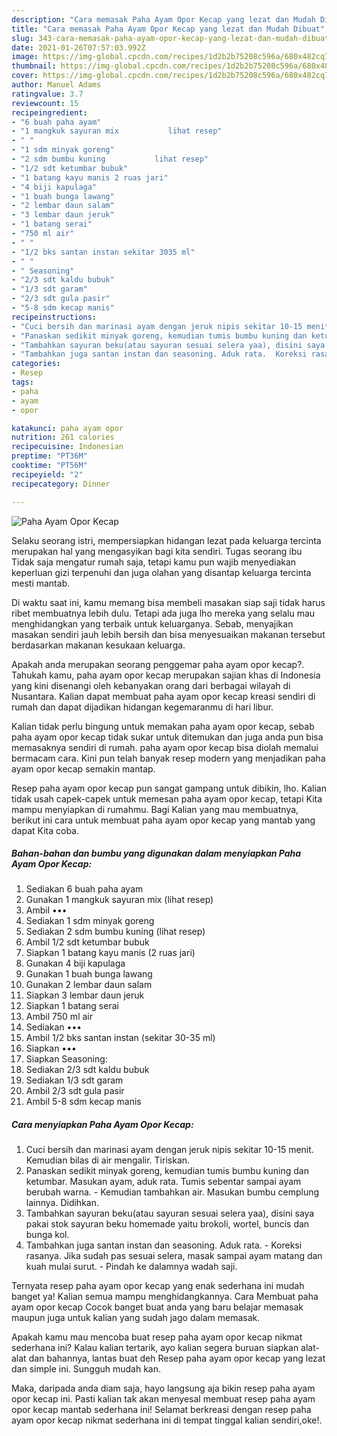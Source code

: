 ```yaml
---
description: "Cara memasak Paha Ayam Opor Kecap yang lezat dan Mudah Dibuat"
title: "Cara memasak Paha Ayam Opor Kecap yang lezat dan Mudah Dibuat"
slug: 343-cara-memasak-paha-ayam-opor-kecap-yang-lezat-dan-mudah-dibuat
date: 2021-01-26T07:57:03.992Z
image: https://img-global.cpcdn.com/recipes/1d2b2b75208c596a/680x482cq70/paha-ayam-opor-kecap-foto-resep-utama.jpg
thumbnail: https://img-global.cpcdn.com/recipes/1d2b2b75208c596a/680x482cq70/paha-ayam-opor-kecap-foto-resep-utama.jpg
cover: https://img-global.cpcdn.com/recipes/1d2b2b75208c596a/680x482cq70/paha-ayam-opor-kecap-foto-resep-utama.jpg
author: Manuel Adams
ratingvalue: 3.7
reviewcount: 15
recipeingredient:
- "6 buah paha ayam"
- "1 mangkuk sayuran mix           lihat resep"
- " "
- "1 sdm minyak goreng"
- "2 sdm bumbu kuning           lihat resep"
- "1/2 sdt ketumbar bubuk"
- "1 batang kayu manis 2 ruas jari"
- "4 biji kapulaga"
- "1 buah bunga lawang"
- "2 lembar daun salam"
- "3 lembar daun jeruk"
- "1 batang serai"
- "750 ml air"
- " "
- "1/2 bks santan instan sekitar 3035 ml"
- " "
- " Seasoning"
- "2/3 sdt kaldu bubuk"
- "1/3 sdt garam"
- "2/3 sdt gula pasir"
- "5-8 sdm kecap manis"
recipeinstructions:
- "Cuci bersih dan marinasi ayam dengan jeruk nipis sekitar 10-15 menit. Kemudian bilas di air mengalir. Tiriskan."
- "Panaskan sedikit minyak goreng, kemudian tumis bumbu kuning dan ketumbar. Masukan ayam, aduk rata. Tumis sebentar sampai ayam berubah warna.  Kemudian tambahkan air. Masukan bumbu cemplung lainnya. Didihkan."
- "Tambahkan sayuran beku(atau sayuran sesuai selera yaa), disini saya pakai stok sayuran beku homemade yaitu brokoli, wortel, buncis dan bunga kol."
- "Tambahkan juga santan instan dan seasoning. Aduk rata.  Koreksi rasanya. Jika sudah pas sesuai selera, masak sampai ayam matang dan kuah mulai surut.  Pindah ke dalamnya wadah saji."
categories:
- Resep
tags:
- paha
- ayam
- opor

katakunci: paha ayam opor 
nutrition: 261 calories
recipecuisine: Indonesian
preptime: "PT36M"
cooktime: "PT56M"
recipeyield: "2"
recipecategory: Dinner

---
```



![Paha Ayam Opor Kecap](https://img-global.cpcdn.com/recipes/1d2b2b75208c596a/680x482cq70/paha-ayam-opor-kecap-foto-resep-utama.jpg)

Selaku seorang istri, mempersiapkan hidangan lezat pada keluarga tercinta merupakan hal yang mengasyikan bagi kita sendiri. Tugas seorang ibu Tidak saja mengatur rumah saja, tetapi kamu pun wajib menyediakan keperluan gizi terpenuhi dan juga olahan yang disantap keluarga tercinta mesti mantab.

Di waktu  saat ini, kamu memang bisa membeli masakan siap saji tidak harus ribet membuatnya lebih dulu. Tetapi ada juga lho mereka yang selalu mau menghidangkan yang terbaik untuk keluarganya. Sebab, menyajikan masakan sendiri jauh lebih bersih dan bisa menyesuaikan makanan tersebut berdasarkan makanan kesukaan keluarga. 



Apakah anda merupakan seorang penggemar paha ayam opor kecap?. Tahukah kamu, paha ayam opor kecap merupakan sajian khas di Indonesia yang kini disenangi oleh kebanyakan orang dari berbagai wilayah di Nusantara. Kalian dapat membuat paha ayam opor kecap kreasi sendiri di rumah dan dapat dijadikan hidangan kegemaranmu di hari libur.

Kalian tidak perlu bingung untuk memakan paha ayam opor kecap, sebab paha ayam opor kecap tidak sukar untuk ditemukan dan juga anda pun bisa memasaknya sendiri di rumah. paha ayam opor kecap bisa diolah memalui bermacam cara. Kini pun telah banyak resep modern yang menjadikan paha ayam opor kecap semakin mantap.

Resep paha ayam opor kecap pun sangat gampang untuk dibikin, lho. Kalian tidak usah capek-capek untuk memesan paha ayam opor kecap, tetapi Kita mampu menyiapkan di rumahmu. Bagi Kalian yang mau membuatnya, berikut ini cara untuk membuat paha ayam opor kecap yang mantab yang dapat Kita coba.

<!--inarticleads1-->

##### Bahan-bahan dan bumbu yang digunakan dalam menyiapkan Paha Ayam Opor Kecap:

1. Sediakan 6 buah paha ayam
1. Gunakan 1 mangkuk sayuran mix           (lihat resep)
1. Ambil  •••
1. Sediakan 1 sdm minyak goreng
1. Sediakan 2 sdm bumbu kuning           (lihat resep)
1. Ambil 1/2 sdt ketumbar bubuk
1. Siapkan 1 batang kayu manis (2 ruas jari)
1. Gunakan 4 biji kapulaga
1. Gunakan 1 buah bunga lawang
1. Gunakan 2 lembar daun salam
1. Siapkan 3 lembar daun jeruk
1. Siapkan 1 batang serai
1. Ambil 750 ml air
1. Sediakan  •••
1. Ambil 1/2 bks santan instan (sekitar 30-35 ml)
1. Siapkan  •••
1. Siapkan  Seasoning:
1. Sediakan 2/3 sdt kaldu bubuk
1. Sediakan 1/3 sdt garam
1. Ambil 2/3 sdt gula pasir
1. Ambil 5-8 sdm kecap manis




<!--inarticleads2-->

##### Cara menyiapkan Paha Ayam Opor Kecap:

1. Cuci bersih dan marinasi ayam dengan jeruk nipis sekitar 10-15 menit. Kemudian bilas di air mengalir. Tiriskan.
1. Panaskan sedikit minyak goreng, kemudian tumis bumbu kuning dan ketumbar. Masukan ayam, aduk rata. Tumis sebentar sampai ayam berubah warna.  - Kemudian tambahkan air. Masukan bumbu cemplung lainnya. Didihkan.
1. Tambahkan sayuran beku(atau sayuran sesuai selera yaa), disini saya pakai stok sayuran beku homemade yaitu brokoli, wortel, buncis dan bunga kol.
1. Tambahkan juga santan instan dan seasoning. Aduk rata.  - Koreksi rasanya. Jika sudah pas sesuai selera, masak sampai ayam matang dan kuah mulai surut.  - Pindah ke dalamnya wadah saji.




Ternyata resep paha ayam opor kecap yang enak sederhana ini mudah banget ya! Kalian semua mampu menghidangkannya. Cara Membuat paha ayam opor kecap Cocok banget buat anda yang baru belajar memasak maupun juga untuk kalian yang sudah jago dalam memasak.

Apakah kamu mau mencoba buat resep paha ayam opor kecap nikmat sederhana ini? Kalau kalian tertarik, ayo kalian segera buruan siapkan alat-alat dan bahannya, lantas buat deh Resep paha ayam opor kecap yang lezat dan simple ini. Sungguh mudah kan. 

Maka, daripada anda diam saja, hayo langsung aja bikin resep paha ayam opor kecap ini. Pasti kalian tak akan menyesal membuat resep paha ayam opor kecap mantab sederhana ini! Selamat berkreasi dengan resep paha ayam opor kecap nikmat sederhana ini di tempat tinggal kalian sendiri,oke!.

